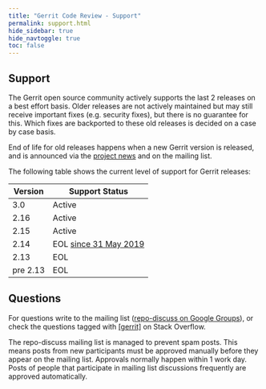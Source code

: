 ```yaml
---
title: "Gerrit Code Review - Support"
permalink: support.html
hide_sidebar: true
hide_navtoggle: true
toc: false
---
```


## Support

The Gerrit open source community actively supports the last 2 releases
on a best effort basis. Older releases are not actively maintained but
may still receive important fixes (e.g. security fixes), but there is
no guarantee for this. Which fixes are backported to these old
releases is decided on a case by case basis.

End of life for old releases happens when a new Gerrit version is
released, and is announced via the [project news](https://www.gerritcodereview.com/news.html)
and on the mailing list.

The following table shows the current level of support for Gerrit releases:

| Version  | Support Status |
|----------|----------------|
| 3.0      | Active         |
| 2.16     | Active         |
| 2.15     | Active         |
| 2.14     | EOL [since 31 May 2019](https://www.gerritcodereview.com/2019-05-31-gerrit-end-of-life-update.html) |
| 2.13     | EOL            |
| pre 2.13 | EOL            |


## Questions

For questions write to the mailing list (<a href="https://groups.google.com/group/repo-discuss">repo-discuss on Google Groups</a>),
or check the questions tagged with <a href="https://stackoverflow.com/questions/tagged/gerrit">[gerrit]</a>
on Stack Overflow.

The repo-discuss mailing list is managed to prevent spam posts. This
means posts from new participants must be approved manually before they
appear on the mailing list. Approvals normally happen within 1 work
day. Posts of people that participate in mailing list discussions
frequently are approved automatically.

